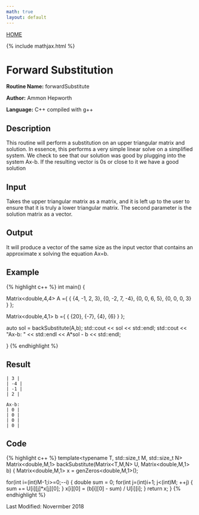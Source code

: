 ```yaml
---
math: true
layout: default
---
```

<a href="https://ammonhepworth.github.io/MATH4610/index">HOME</a>

{% include mathjax.html %}

# Forward Substitution

**Routine Name:** forwardSubstitute

**Author:** Ammon Hepworth

**Language:** C++ compiled with g++


## Description

This routine will perform a substitution on an upper triangular matrix and solution. In essence, this performs a very simple linear solve on a simplified system. We check to see that our solution was good by plugging into the system Ax-b. If the resulting vector is 0s or close to it we have a good solution

## Input

Takes the upper triangular matrix as a matrix, and it is left up to the user to ensure that it is truly a lower triangular matrix. The second parameter is the solution matrix as a vector.

## Output

It will produce a vector of the same size as the input vector that contains an approximate x solving the equation Ax=b.

## Example

{% highlight c++ %}
int main() 
{

  Matrix<double,4,4> A ={ { {4, -1, 2, 3},
                            {0, -2, 7, -4},
                            {0, 0, 6, 5},
                            {0, 0, 0, 3} } }; 

  Matrix<double,4,1> b ={ { {20},
                            {-7},
                            {4},
                            {6} } }; 

  auto sol = backSubstitute(A,b);
  std::cout << sol << std::endl;
  std::cout << "Ax-b: " << std::endl << A\*sol - b << std::endl;

}
{% endhighlight %}

## Result
```
| 3 |
| -4 |
| -1 |
| 2 |

Ax-b: 
| 0 |
| 0 |
| 0 |
| 0 |
```

## Code

{% highlight c++ %}
  template<typename T, std::size_t M, std::size_t N>
Matrix<double,M,1> backSubstitute(Matrix<T,M,N> U, Matrix<double,M,1> b)
{
  Matrix<double,M,1> x = genZeros<double,M,1>();

  for(int i=(int)M-1;i>=0;--i)
  {
    double sum = 0;
    for(int j=(int)i+1; j<(int)M; ++j)
    {
      sum += U[i][j]*x[j][0];
    }
    x[i][0] = (b[i][0] - sum) / U[i][i];
  }
  return x;
}
{% endhighlight %}

Last Modified: Novermber 2018
